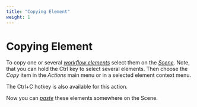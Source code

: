 ```yaml
---
title: "Copying Element"
weight: 1
---
```



# Copying Element

To copy one or several [_workflow elements_](workflow-elements-and-connections.md) select them on the [_Scene_](workflow-designer-window-components.md). Note, that you can hold the Ctrl key to select several elements. Then choose the _Copy_ item in the _Actions_ main menu or in a selected element context menu.

The Ctrl+C hotkey is also available for this action.

Now you can [_paste_](pasting-element.md) these elements somewhere on the Scene.
